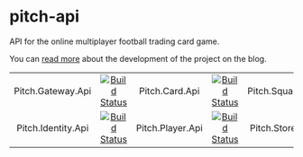 # pitch-api

API for the online multiplayer football trading card game.

You can [read more](https://github.com/jcbcn/pitch-blog) about the development of the project on the blog.

|              |                |               |               |               |               |
|     :---:    |     :---:      |     :---:     |     :---:     |     :---:     |     :---:     |
| Pitch.Gateway.Api   | [![Build Status](https://dev.azure.com/jcbcann/Pitch/_apis/build/status/pitch-api.api-gateway?branchName=master)](https://dev.azure.com/jcbcann/Pitch/_build/latest?definitionId=2&branchName=master)     | Pitch.Card.Api    | [![Build Status](https://dev.azure.com/jcbcann/Pitch/_apis/build/status/Pitch.Card.Api?branchName=master)](https://dev.azure.com/jcbcann/Pitch/_build/latest?definitionId=4&branchName=master)    | Pitch.Squad.Api       | [![Build Status](https://dev.azure.com/jcbcann/Pitch/_apis/build/status/Pitch.Squad.Api?branchName=master)](https://dev.azure.com/jcbcann/Pitch/_build/latest?definitionId=6&branchName=master)      |
| Pitch.Identity.Api  | [![Build Status](https://dev.azure.com/jcbcann/Pitch/_apis/build/status/Pitch.Identity.Api?branchName=master)](https://dev.azure.com/jcbcann/Pitch/_build/latest?definitionId=3&branchName=master)       | Pitch.Player.Api     | [![Build Status](https://dev.azure.com/jcbcann/Pitch/_apis/build/status/Pitch.Player.Api?branchName=master)](https://dev.azure.com/jcbcann/Pitch/_build/latest?definitionId=5&branchName=master)      | Pitch.Store.Api     | [![Build Status](https://dev.azure.com/jcbcann/Pitch/_apis/build/status/Pitch.Store.Api?branchName=master)](https://dev.azure.com/jcbcann/Pitch/_build/latest?definitionId=7&branchName=master)     |